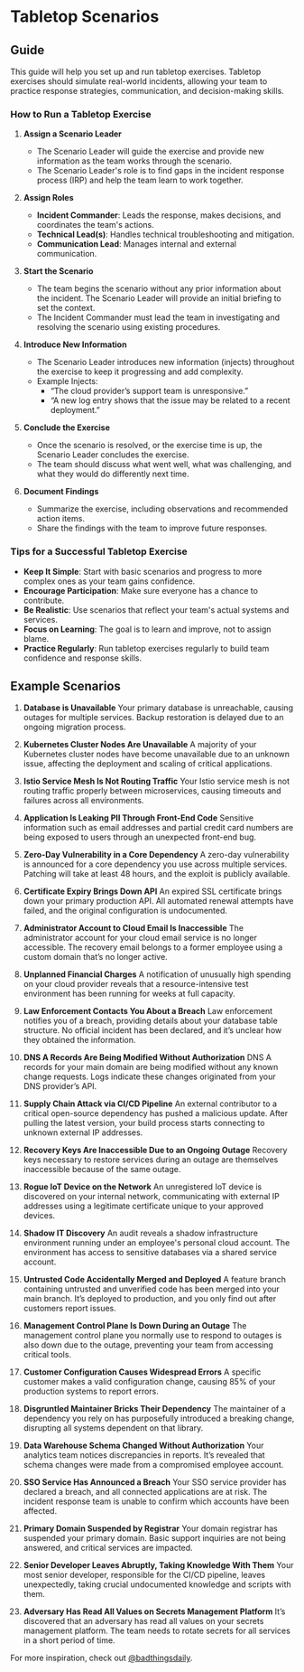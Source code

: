 # Tabletop Scenarios

## Guide

This guide will help you set up and run tabletop exercises. Tabletop exercises should simulate real-world incidents, allowing your team to practice response strategies, communication, and decision-making skills.

### How to Run a Tabletop Exercise

1. **Assign a Scenario Leader**
   - The Scenario Leader will guide the exercise and provide new information as the team works through the scenario.
   - The Scenario Leader's role is to find gaps in the incident response process (IRP) and help the team learn to work together.

2. **Assign Roles**
   - **Incident Commander**: Leads the response, makes decisions, and coordinates the team's actions.
   - **Technical Lead(s)**: Handles technical troubleshooting and mitigation.
   - **Communication Lead**: Manages internal and external communication.

3. **Start the Scenario**
   - The team begins the scenario without any prior information about the incident. The Scenario Leader will provide an initial briefing to set the context.
   - The Incident Commander must lead the team in investigating and resolving the scenario using existing procedures.

4. **Introduce New Information**
   - The Scenario Leader introduces new information (injects) throughout the exercise to keep it progressing and add complexity.
   - Example Injects:
     - “The cloud provider’s support team is unresponsive.”
     - “A new log entry shows that the issue may be related to a recent deployment.”

5. **Conclude the Exercise**
   - Once the scenario is resolved, or the exercise time is up, the Scenario Leader concludes the exercise.
   - The team should discuss what went well, what was challenging, and what they would do differently next time.

6. **Document Findings**
   - Summarize the exercise, including observations and recommended action items.
   - Share the findings with the team to improve future responses.

### Tips for a Successful Tabletop Exercise

- **Keep It Simple**: Start with basic scenarios and progress to more complex ones as your team gains confidence.
- **Encourage Participation**: Make sure everyone has a chance to contribute.
- **Be Realistic**: Use scenarios that reflect your team's actual systems and services.
- **Focus on Learning**: The goal is to learn and improve, not to assign blame.
- **Practice Regularly**: Run tabletop exercises regularly to build team confidence and response skills.

## Example Scenarios

1. **Database is Unavailable**
   Your primary database is unreachable, causing outages for multiple services. Backup restoration is delayed due to an ongoing migration process.

2. **Kubernetes Cluster Nodes Are Unavailable**
   A majority of your Kubernetes cluster nodes have become unavailable due to an unknown issue, affecting the deployment and scaling of critical applications.

3. **Istio Service Mesh Is Not Routing Traffic**
   Your Istio service mesh is not routing traffic properly between microservices, causing timeouts and failures across all environments.

4. **Application Is Leaking PII Through Front-End Code**
   Sensitive information such as email addresses and partial credit card numbers are being exposed to users through an unexpected front-end bug.

5. **Zero-Day Vulnerability in a Core Dependency**
   A zero-day vulnerability is announced for a core dependency you use across multiple services. Patching will take at least 48 hours, and the exploit is publicly available.

6. **Certificate Expiry Brings Down API**
   An expired SSL certificate brings down your primary production API. All automated renewal attempts have failed, and the original configuration is undocumented.

7. **Administrator Account to Cloud Email Is Inaccessible**
   The administrator account for your cloud email service is no longer accessible. The recovery email belongs to a former employee using a custom domain that’s no longer active.

8. **Unplanned Financial Charges**
   A notification of unusually high spending on your cloud provider reveals that a resource-intensive test environment has been running for weeks at full capacity.

9. **Law Enforcement Contacts You About a Breach**
   Law enforcement notifies you of a breach, providing details about your database table structure. No official incident has been declared, and it’s unclear how they obtained the information.

10. **DNS A Records Are Being Modified Without Authorization**
    DNS A records for your main domain are being modified without any known change requests. Logs indicate these changes originated from your DNS provider’s API.

11. **Supply Chain Attack via CI/CD Pipeline**
    An external contributor to a critical open-source dependency has pushed a malicious update. After pulling the latest version, your build process starts connecting to unknown external IP addresses.

12. **Recovery Keys Are Inaccessible Due to an Ongoing Outage**
    Recovery keys necessary to restore services during an outage are themselves inaccessible because of the same outage.

13. **Rogue IoT Device on the Network**
    An unregistered IoT device is discovered on your internal network, communicating with external IP addresses using a legitimate certificate unique to your approved devices.

14. **Shadow IT Discovery**
    An audit reveals a shadow infrastructure environment running under an employee's personal cloud account. The environment has access to sensitive databases via a shared service account.

15. **Untrusted Code Accidentally Merged and Deployed**
    A feature branch containing untrusted and unverified code has been merged into your main branch. It’s deployed to production, and you only find out after customers report issues.

16. **Management Control Plane Is Down During an Outage**
    The management control plane you normally use to respond to outages is also down due to the outage, preventing your team from accessing critical tools.

17. **Customer Configuration Causes Widespread Errors**
    A specific customer makes a valid configuration change, causing 85% of your production systems to report errors.

18. **Disgruntled Maintainer Bricks Their Dependency**
    The maintainer of a dependency you rely on has purposefully introduced a breaking change, disrupting all systems dependent on that library.

19. **Data Warehouse Schema Changed Without Authorization**
    Your analytics team notices discrepancies in reports. It’s revealed that schema changes were made from a compromised employee account.

20. **SSO Service Has Announced a Breach**
    Your SSO service provider has declared a breach, and all connected applications are at risk. The incident response team is unable to confirm which accounts have been affected.

21. **Primary Domain Suspended by Registrar**
    Your domain registrar has suspended your primary domain. Basic support inquiries are not being answered, and critical services are impacted.

22. **Senior Developer Leaves Abruptly, Taking Knowledge With Them**
    Your most senior developer, responsible for the CI/CD pipeline, leaves unexpectedly, taking crucial undocumented knowledge and scripts with them.

23. **Adversary Has Read All Values on Secrets Management Platform**
    It’s discovered that an adversary has read all values on your secrets management platform. The team needs to rotate secrets for all services in a short period of time.

For more inspiration, check out [@badthingsdaily](https://x.com/badthingsdaily).
